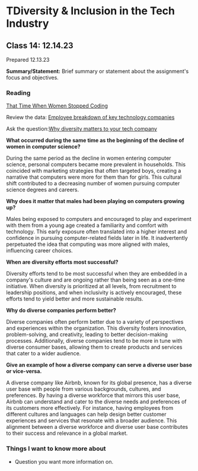# TDiversity & Inclusion in the Tech Industry


## Class 14: 12.14.23
Prepared 12.13.23

**Summary/Statement:** Brief summary or statement about the assignment's focus and objectives.

### Reading

[That Time When Women Stopped Coding](https://www.npr.org/sections/money/2014/10/21/357629765/when-women-stopped-coding)

Review the data: [Employee breakdown of key technology companies](https://informationisbeautiful.net/visualizations/diversity-in-tech/)

Ask the question:[Why diversity matters to your tech company](https://www.usatoday.com/story/tech/columnist/2015/07/21/why-diversity-matters-your-tech-company/30419871/)


**What occurred during the same time as the beginning of the decline of women in computer science?**

During the same period as the decline in women entering computer science, personal computers became more prevalent in households. This coincided with marketing strategies that often targeted boys, creating a narrative that computers were more for them than for girls. This cultural shift contributed to a decreasing number of women pursuing computer science degrees and careers.

**Why does it matter that males had been playing on computers growing up?**

Males being exposed to computers and encouraged to play and experiment with them from a young age created a familiarity and comfort with technology. This early exposure often translated into a higher interest and confidence in pursuing computer-related fields later in life. It inadvertently perpetuated the idea that computing was more aligned with males, influencing career choices.

**When are diversity efforts most successful?**

Diversity efforts tend to be most successful when they are embedded in a company's culture and are ongoing rather than being seen as a one-time initiative. When diversity is prioritized at all levels, from recruitment to leadership positions, and when inclusivity is actively encouraged, these efforts tend to yield better and more sustainable results.

**Why do diverse companies perform better?**

Diverse companies often perform better due to a variety of perspectives and experiences within the organization. This diversity fosters innovation, problem-solving, and creativity, leading to better decision-making processes. Additionally, diverse companies tend to be more in tune with diverse consumer bases, allowing them to create products and services that cater to a wider audience.

**Give an example of how a diverse company can serve a diverse user base or vice-versa.**

A diverse company like Airbnb, known for its global presence, has a diverse user base with people from various backgrounds, cultures, and preferences. By having a diverse workforce that mirrors this user base, Airbnb can understand and cater to the diverse needs and preferences of its customers more effectively. For instance, having employees from different cultures and languages can help design better customer experiences and services that resonate with a broader audience. This alignment between a diverse workforce and diverse user base contributes to their success and relevance in a global market.


### Things I want to know more about

- Question you want more information on.
